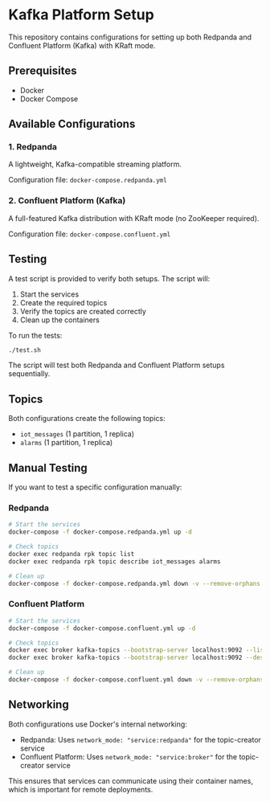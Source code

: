 # Kafka Platform Setup

This repository contains configurations for setting up both Redpanda and Confluent Platform (Kafka) with KRaft mode.

## Prerequisites

- Docker
- Docker Compose

## Available Configurations

### 1. Redpanda
A lightweight, Kafka-compatible streaming platform.

Configuration file: `docker-compose.redpanda.yml`

### 2. Confluent Platform (Kafka)
A full-featured Kafka distribution with KRaft mode (no ZooKeeper required).

Configuration file: `docker-compose.confluent.yml`

## Testing

A test script is provided to verify both setups. The script will:
1. Start the services
2. Create the required topics
3. Verify the topics are created correctly
4. Clean up the containers

To run the tests:

```bash
./test.sh
```

The script will test both Redpanda and Confluent Platform setups sequentially.

## Topics

Both configurations create the following topics:
- `iot_messages` (1 partition, 1 replica)
- `alarms` (1 partition, 1 replica)

## Manual Testing

If you want to test a specific configuration manually:

### Redpanda
```bash
# Start the services
docker-compose -f docker-compose.redpanda.yml up -d

# Check topics
docker exec redpanda rpk topic list
docker exec redpanda rpk topic describe iot_messages alarms

# Clean up
docker-compose -f docker-compose.redpanda.yml down -v --remove-orphans
```

### Confluent Platform
```bash
# Start the services
docker-compose -f docker-compose.confluent.yml up -d

# Check topics
docker exec broker kafka-topics --bootstrap-server localhost:9092 --list
docker exec broker kafka-topics --bootstrap-server localhost:9092 --describe

# Clean up
docker-compose -f docker-compose.confluent.yml down -v --remove-orphans
```

## Networking

Both configurations use Docker's internal networking:
- Redpanda: Uses `network_mode: "service:redpanda"` for the topic-creator service
- Confluent Platform: Uses `network_mode: "service:broker"` for the topic-creator service

This ensures that services can communicate using their container names, which is important for remote deployments.
